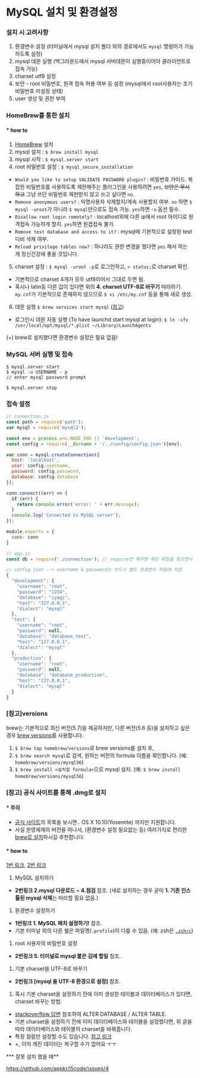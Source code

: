 # MySQL 설치 및 환경설정



### 설치 시 고려사항

1. 환경변수 설정 (터미널에서 mysql 설치 폴더 외의 경로에서도 `mysql` 명령어가 가능하도록 설정)
2. mysql 데몬 실행 (백그라운드에서 mysql 서버데몬이 실행중이어야 클라이언트로 접속 가능)
3. charset utf8 설정
4. 보안 - root 비밀번호, 원격 접속 허용 여부 등 설정 (mysql에서 root사용자는 초기 비밀번호 미설정 상태)
5. user 생성 및 권한 부여 



### HomeBrew를 통한 설치

#### * how to

1. [HomeBrew](http://brew.sh/) 설치
2. mysql 설치 : `$ brew install mysql`
3. mysql 시작 : `$ mysql.server start`
4. root 비밀번호 설정 : `$ mysql_secure_installation`

- `Would you like to setup VALIDATE PASSWORD plugin?` : 비밀번호 가이드. 복잡한 비밀번호를 사용하도록 제한해주는 플러그인을 사용하려면 `yes`, ~~보안은 무시하고~~ 그냥 쓰던 비밀번호 제한받지 않고 쓰고 싶다면 `no`.
- `Remove anonymous users?` : 익명사용자 삭제할지/계속 사용할지 여부. `no` 하면 `$ mysql -uroot`가 아니라 `$ mysql`만으로도 접속 가능. `yes`하면 `-u` 옵션 필수.
- `Disallow root login remotely?` : localhost외에 다른 ip에서 root 아이디로 원격접속 가능하게 할지. `yes`하면 원겹접속 불가.
- `Remove test database and access to it?` : mysql에 기본적으로 설정된 test 디비 삭제 여부.
- `Reload privilege tables now?` : 하나라도 권한 변경을 했다면 `yes` 해서 하는 게 정신건강에 좋을 것입니다.

5. charset 설정 : `$ mysql -uroot -p`로 로그인하고, `> status;`로 charset 확인.

- 기본적으로 charset 4개가 모두 utf8이어서 그대로 두면 됨.
- 혹시나 latin등 다른 값이 있다면 위의 **4. charset UTF-8로 바꾸기** 따라하기. `my.cnf`가 기본적으로 존재하지 않으므로 `$ vi /etc/my.cnf` 등을 통해 새로 생성.

6. 데몬 실행 `$ brew services start mysql` ([참고](https://robots.thoughtbot.com/starting-and-stopping-background-services-with-homebrew))

- 로그인시 데몬 자동 실행 (To have launchd start mysql at login): `$ ln -sfv /usr/local/opt/mysql/*.plist ~/Library/LaunchAgents`

 (+) brew로 설치했다면 환경변수 설정은 필요 없음!



### MySQL 서버 실행 및 접속

```
$ mysql.server start
$ mysql -u USERNAME - p 
// enter mysql password prompt

$ mysql.server stop
```



### 접속 설정

```javascript
// connection.js
const path = require('path');
var mysql = require('mysql2');

const env = process.env.NODE_ENV || 'development';
const config = require(__dirname + '/../config/config.json')[env];

var conn = mysql.createConnection({
  host: 'localhost',
  user: config.username,
  password: config.password,
  database: config.database
});

conn.connect((err) => {
  if (err) {
    return console.error('error: ' + err.message);
  }
  console.log('Connected to MySQL server');
});

module.exports = {
  conn: conn
}

// app.js
const db = require('./connection'); // require만 해주면 해당 파일을 읽으면서 연결

// config.json --> username & password는 반드시 별도 환경변수 파일에 저장
{
  "development": {
    "username": "root",
    "password": "1234",
    "database": "iyagi",
    "host": "127.0.0.1",
    "dialect": "mysql"
  },
  "test": {
    "username": "root",
    "password": null,
    "database": "database_test",
    "host": "127.0.0.1",
    "dialect": "mysql"
  },
  "production": {
    "username": "root",
    "password": null,
    "database": "database_production",
    "host": "127.0.0.1",
    "dialect": "mysql"
  }
}
```



### [참고]versions

brew는 기본적으로 최신 버전(5.7)을 제공하지만, 다른 버전(5.6 등)을 설치하고 싶은 경우 [brew versions](https://github.com/Homebrew/homebrew-versions)를 사용합니다.

1. `$ brew tap homebrew/versions`로 brew versions를 설치 후,
2. `$ brew search mysql`로 검색, 원하는 버전의 formula 이름을 확인합니다. (예: `homebrew/versions/mysql56`)
3. `$ brew install <설치할 formula>`으로 mysql 설치. (예: `$ brew install homebrew/versions/mysql56`)



### [참고] 공식 사이트를 통해 .dmg로 설치

#### * 주의

- [공식 사이트](http://dev.mysql.com/downloads/mysql/)의 목록을 보시면.. OS X 10.10(Yosemite) 까지만 지원합니다.
- 사실 운영체제의 버전을 떠나서, (환경변수 설정 필요없는 등) 여러가지로 편리한 [brew로 설치](https://github.com/helloheesu/SecretlyGreatly/wiki/%EB%A7%A5%EC%97%90%EC%84%9C-mysql-%EC%84%A4%EC%B9%98-%ED%9B%84-%ED%99%98%EA%B2%BD%EC%84%A4%EC%A0%95%ED%95%98%EA%B8%B0#homebrew%EB%A5%BC-%ED%86%B5%ED%95%9C-%EC%84%A4%EC%B9%98)하시길 추천합니다.

#### * how to

[1번 링크](http://mirwebma.tistory.com/5), [2번 링크](http://nsnotification.blogspot.kr/2013/05/mac-osmountain-lion-mysql.html)

1. MySQL 설치하기

- **2번링크 2.mysql 다운로드 ~ 4.점검** 참조. (새로 설치하는 경우 굳이 **1. 기존 인스톨된 mysql 삭제**는 따라할 필요 없음.)

1. 환경변수 설정하기

- **1번링크 1. MySQL 패치 설정하기!** 참조.
- 기본 터미널 외의 다른 쉘은 파일명(`.profile`)이 다를 수 있음. (예: zsh은 [`.zshrc`](http://superuser.com/questions/187639/zsh-not-hitting-profile))

1. root 사용자의 비밀번호 설정

- **2번링크 5. 터미널로 mysql 붙은 김에 할일** 참조.

1. 기본 charset을 UTF-8로 바꾸기

- **2번링크 [mysql 을 UTF-8 환경으로 설정]** 참조.

1. 혹시 기본 charset을 설정하기 전에 이미 생성한 테이블과 데이터베이스가 있다면, charset 바꾸는 방법.

- [stackoverflow 답변](http://stackoverflow.com/questions/6115612/how-to-convert-an-entire-mysql-database-characterset-and-collation-to-utf-8#answer-6115705) 참조하여 ALTER DATABASE / ALTER TABLE.
- 기본 charset을 설정하기 전에 이미 데이터베이스와 테이블을 설정했다면, 위 글을 따라 데이터베이스와 테이블의 charset을 바꿔줍니다.
- 특정 컬럼만 설정할 수도 있습니다. [참고 링크](http://devday.tistory.com/entry/MySQL%EC%97%90%EC%84%9C-%EC%9D%B4%EB%AF%B8-%EC%83%9D%EC%84%B1%EB%90%9C-DB-Database-%ED%85%8C%EC%9D%B4%EB%B8%94-Table-%EC%BB%AC%EB%9F%BC-Column%EC%9D%98-Character-Set-%EB%B3%80%EA%B2%BD%ED%95%98%EA%B8%B0)
- +, 이미 깨진 데이터는 복구할 수가 없어요 ㅜㅜ



*** 잘못 설치 했을 때**

https://github.com/appkr/l5code/issues/4
